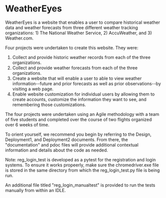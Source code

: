 # WeatherEyes

WeatherEyes is a website that enables a user to compare historical weather data and weather forecasts from three different weather tracking organizations: 1) The National Weather Service, 2) AccuWeather, and 3) Weather.com.

Four projects were undertaken to create this website. They were:
1) Collect and provide historic weather records from each of the three organizations.
2) Collect and provide weather forecasts from each of the three organizations.
3) Create a website that will enable a user to able to view weather information--future and prior forecasts as well as prior observations--by visiting a web page.
4) Enable website customization for individual users by allowing them to create accounts, customize the information they want to see, and remembering those customizations.

The four projects were undertaken using an Agile methodology with a team of five students and completed over the course of two flights organized over 6 weeks of time.

To orient yourself, we recommend you begin by referring to the Design, Deployment1, and Deployment2 documents. From there, the "documentation" and pdoc files will provide additional contextual information and details about the code as needed.

Note: reg_login_test is developed as a pytest for the registration and login systems. To ensure it works propeerly, make sure the chromedriver.exe file is stored in the same directory from which the reg_login_test.py file is being run. 

An additional file titled "reg_login_manualtest" is provided to run the tests manually from within an IDLE. 
